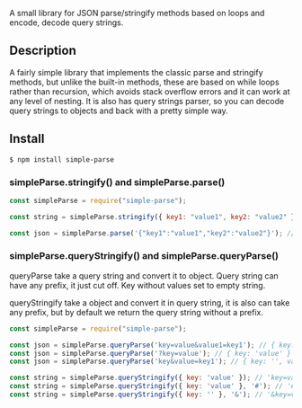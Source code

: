 A small library for JSON parse/stringify methods based on loops and encode, decode query strings.

## Description

A fairly simple library that implements the classic parse and stringify methods, but unlike the built-in methods, these are based on while loops rather than recursion, which avoids stack overflow errors and it can work at any level of nesting.
It is also has query strings parser, so you can decode query strings to objects and back with a pretty simple way.

## Install

    $ npm install simple-parse


### simpleParse.stringify() and  simpleParse.parse()

```js
const simpleParse = require("simple-parse");

const string = simpleParse.stringify({ key1: "value1", key2: "value2" }); // '{"key1":"value1","key2":"value2"}'

const json = simpleParse.parse('{"key1":"value1","key2":"value2"}'); // { key1: 'value1', key2: 'value2' }
```

### simpleParse.queryStringify() and  simpleParse.queryParse()

queryParse take a query string and convert it to object.
Query string can have any prefix, it just cut off.
Key without values set to empty string.

queryStringify take a object and convert it in query string, it is also can
take any prefix, but by default we return the query string without a prefix.

```js
const simpleParse = require("simple-parse");

const json = simpleParse.queryParse('key=value&value1=key1'); // { key: 'value', value1: 'key1' }
const json = simpleParse.queryParse('?key=value'); // { key: 'value' }
const json = simpleParse.queryParse('key&value=key1'); // { key: '', value: 'key1' }

const string = simpleParse.queryStringify({ key: 'value' }); // 'key=value'
const string = simpleParse.queryStringify({ key: 'value' }, '#'); // '#key=value'
const string = simpleParse.queryStringify({ key: '' }, '&'); // '&key=value'
```